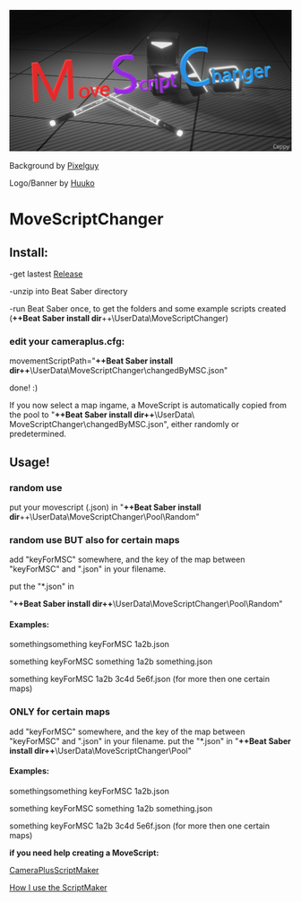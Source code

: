 ![MoveScriptChanger](https://github.com/Ceppy82/MoveScriptChanger/blob/master/MSC.png?raw=true)

Background by [Pixelguy](https://twitter.com/pixelguymm)

Logo/Banner by [Huuko](https://youtu.be/gxonZ3YOQv4)


# MoveScriptChanger





## Install:


-get lastest [Release](https://github.com/Ceppy82/MoveScriptChanger/releases)

-unzip into Beat Saber directory

-run Beat Saber once, to get the folders and some example scripts created
	(**++Beat Saber install dir**++\UserData\MoveScriptChanger)


### edit your cameraplus.cfg:

movementScriptPath="**++Beat Saber install dir++**\UserData\MoveScriptChanger\changedByMSC.json"


done! :)	

If you now select a map ingame, a MoveScript is automatically copied from the pool to
	"**++Beat Saber install dir++**\UserData\ MoveScriptChanger\changedByMSC.json", either randomly or predetermined.


## Usage!


### random use

put your movescript (.json) in
"**++Beat Saber install dir**++\UserData\MoveScriptChanger\Pool\Random"


### random use BUT also for certain maps
	
add "keyForMSC" somewhere, and the key of the map between "keyForMSC" and ".json" in your filename.

put the "*.json" in

"**++Beat Saber install dir++**\UserData\MoveScriptChanger\Pool\Random"
		
#### Examples:
somethingsomething keyForMSC 1a2b.json	

something keyForMSC something 1a2b something.json	

something keyForMSC 1a2b 3c4d 5e6f.json (for more then one certain maps)	


	
### ONLY for certain maps
	
add "keyForMSC" somewhere, and the key of the map between "keyForMSC" and ".json" in your filename.	
put the "*.json" in	
"**++Beat Saber install dir++**\UserData\MoveScriptChanger\Pool"	
		
#### Examples:
somethingsomething keyForMSC 1a2b.json		

something keyForMSC something 1a2b something.json	

something keyForMSC 1a2b 3c4d 5e6f.json (for more then one certain maps)
		

**if you need help creating a MoveScript:**

[CameraPlusScriptMaker](https://github.com/Ceppy82/MoveScriptChanger/raw/master/CameraPlusScriptMaker%20RC2.ods)	

[How I use the ScriptMaker](https://youtu.be/PIoim8pPWLU)


